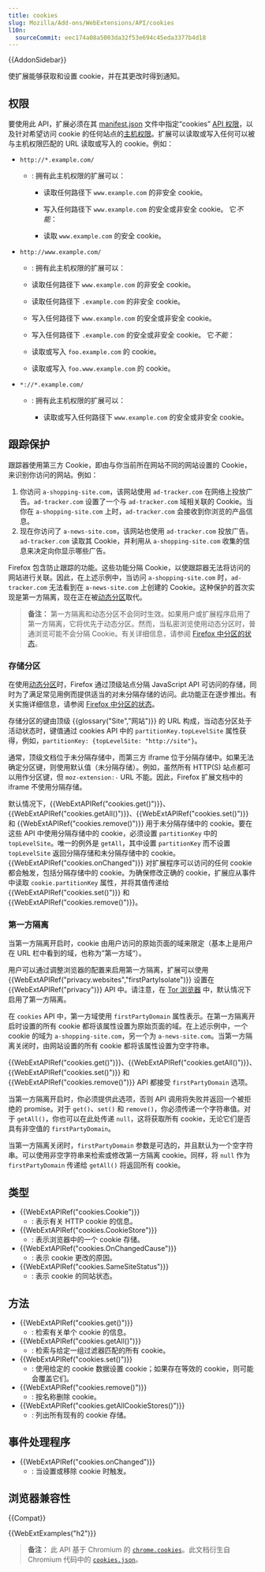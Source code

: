 ```yaml
---
title: cookies
slug: Mozilla/Add-ons/WebExtensions/API/cookies
l10n:
  sourceCommit: eec174a08a5003da32f53e694c45eda3377b4d18
---
```


{{AddonSidebar}}

使扩展能够获取和设置 cookie，并在其更改时得到通知。

## 权限

要使用此 API，扩展必须在其 [manifest.json](/zh-CN/docs/Mozilla/Add-ons/WebExtensions/manifest.json) 文件中指定“cookies” [API 权限](/zh-CN/docs/Mozilla/Add-ons/WebExtensions/manifest.json/permissions#api_permissions)，以及针对希望访问 cookie 的任何站点的[主机权限](/zh-CN/docs/Mozilla/Add-ons/WebExtensions/manifest.json/permissions#host_permissions)。扩展可以读取或写入任何可以被与主机权限匹配的 URL 读取或写入的 cookie。例如：

- `http://*.example.com/`

  - : 拥有此主机权限的扩展可以：

    - 读取任何路径下 `www.example.com` 的非安全 cookie。
    - 写入任何路径下 `www.example.com` 的安全或非安全 cookie。
      它*不能*：

    - 读取 `www.example.com` 的安全 cookie。

- `http://www.example.com/`

  - : 拥有此主机权限的扩展可以：

  - 读取任何路径下 `www.example.com` 的非安全 cookie。
  - 读取任何路径下 `.example.com` 的非安全 cookie。
  - 写入任何路径下 `www.example.com` 的安全或非安全 cookie。
  - 写入任何路径下 `.example.com` 的安全或非安全 cookie。
    它*不能*：

  - 读取或写入 `foo.example.com` 的 cookie。
  - 读取或写入 `foo.www.example.com` 的 cookie。

- `*://*.example.com/`

  - : 拥有此主机权限的扩展可以：

    - 读取或写入任何路径下 `www.example.com` 的安全或非安全 cookie。

## 跟踪保护

跟踪器使用第三方 Cookie，即由与你当前所在网站不同的网站设置的 Cookie，来识别你访问的网站。例如：

1. 你访问 `a-shopping-site.com`，该网站使用 `ad-tracker.com` 在网络上投放广告。`ad-tracker.com` 设置了一个与 `ad-tracker.com` 域相关联的 Cookie。当你在 `a-shopping-site.com` 上时，`ad-tracker.com` 会接收到你浏览的产品信息。
2. 现在你访问了 `a-news-site.com`，该网站也使用 `ad-tracker.com` 投放广告。`ad-tracker.com` 读取其 Cookie，并利用从 `a-shopping-site.com` 收集的信息来决定向你显示哪些广告。

Firefox 包含防止跟踪的功能。这些功能分隔 Cookie，以使跟踪器无法将访问的网站进行关联。因此，在上述示例中，当访问 `a-shopping-site.com` 时，`ad-tracker.com` 无法看到在 `a-news-site.com` 上创建的 Cookie。这种保护的首次实现是第一方隔离，现在正在被[动态分区](/zh-CN/docs/Web/Privacy/State_Partitioning#dynamic_partitioning)取代。

> **备注：** 第一方隔离和动态分区不会同时生效。如果用户或扩展程序启用了第一方隔离，它将优先于动态分区。然而，当私密浏览使用动态分区时，普通浏览可能不会分隔 Cookie。有关详细信息，请参阅 [Firefox 中分区的状态](/zh-CN/docs/Web/Privacy/State_Partitioning#status_of_partitioning_in_firefox)。

### 存储分区

在使用[动态分区](/zh-CN/docs/Web/Privacy/State_Partitioning#dynamic_partitioning)时，Firefox 通过顶级站点分隔 JavaScript API 可访问的存储，同时为了满足常见用例而提供适当的对未分隔存储的访问。此功能正在逐步推出。有关实施详细信息，请参阅 [Firefox 中分区的状态](/zh-CN/docs/Web/Privacy/State_Partitioning#status_of_partitioning_in_firefox)。

存储分区的键由顶级 {{glossary("Site","网站")}} 的 URL 构成，当动态分区处于活动状态时，键值通过 cookies API 中的 `partitionKey.topLevelSite` 属性获得，例如，`partitionKey: {topLevelSite: "http://site"}`。

通常，顶级文档位于未分隔存储中，而第三方 iframe 位于分隔存储中。如果无法确定分区键，则使用默认值（未分隔存储）。例如，虽然所有 HTTP(S) 站点都可以用作分区键，但 `moz-extension:-` URL 不能。因此，Firefox 扩展文档中的 iframe 不使用分隔存储。

默认情况下，{{WebExtAPIRef("cookies.get()")}}、{{WebExtAPIRef("cookies.getAll()")}}、{{WebExtAPIRef("cookies.set()")}} 和 {{WebExtAPIRef("cookies.remove()")}} 用于未分隔存储中的 cookie。要在这些 API 中使用分隔存储中的 cookie，必须设置 `partitionKey` 中的 `topLevelSite`。唯一的例外是 `getAll`，其中设置 `partitionKey` 而不设置 `topLevelSite` 返回分隔存储和未分隔存储中的 cookie。{{WebExtAPIRef("cookies.onChanged")}} 对扩展程序可以访问的任何 cookie 都会触发，包括分隔存储中的 cookie。为确保修改正确的 cookie，扩展应从事件中读取 `cookie.partitionKey` 属性，并将其值传递给 {{WebExtAPIRef("cookies.set()")}} 和 {{WebExtAPIRef("cookies.remove()")}}。

### 第一方隔离

当第一方隔离开启时，cookie 由用户访问的原始页面的域来限定（基本上是用户在 URL 栏中看到的域，也称为”第一方域“）。

用户可以通过调整浏览器的配置来启用第一方隔离，扩展可以使用 {{WebExtAPIRef("privacy.websites","firstPartyIsolate")}} 设置在 {{WebExtAPIRef("privacy")}} API 中。请注意，在 [Tor 浏览器](https://www.torproject.org/) 中，默认情况下启用了第一方隔离。

在 `cookies` API 中，第一方域使用 `firstPartyDomain` 属性表示。在第一方隔离开启时设置的所有 cookie 都将该属性设置为原始页面的域。在上述示例中，一个 cookie 的域为 `a-shopping-site.com`，另一个为 `a-news-site.com`。当第一方隔离关闭时，由网站设置的所有 cookie 都将该属性设置为空字符串。

{{WebExtAPIRef("cookies.get()")}}、{{WebExtAPIRef("cookies.getAll()")}}、{{WebExtAPIRef("cookies.set()")}} 和 {{WebExtAPIRef("cookies.remove()")}} API 都接受 `firstPartyDomain` 选项。

当第一方隔离开启时，你必须提供此选项，否则 API 调用将失败并返回一个被拒绝的 promise。对于 `get()`、`set()` 和 `remove()`，你必须传递一个字符串值。对于 `getAll()`，你也可以在此处传递 `null`，这将获取所有 cookie，无论它们是否具有非空值的 `firstPartyDomain`。

当第一方隔离关闭时，`firstPartyDomain` 参数是可选的，并且默认为一个空字符串。可以使用非空字符串来检索或修改第一方隔离 cookie。同样，将 `null` 作为 `firstPartyDomain` 传递给 `getAll()` 将返回所有 cookie。

## 类型

- {{WebExtAPIRef("cookies.Cookie")}}
  - : 表示有关 HTTP cookie 的信息。
- {{WebExtAPIRef("cookies.CookieStore")}}
  - : 表示浏览器中的一个 cookie 存储。
- {{WebExtAPIRef("cookies.OnChangedCause")}}
  - : 表示 cookie 更改的原因。
- {{WebExtAPIRef("cookies.SameSiteStatus")}}
  - : 表示 cookie 的同站状态。

## 方法

- {{WebExtAPIRef("cookies.get()")}}
  - : 检索有关单个 cookie 的信息。
- {{WebExtAPIRef("cookies.getAll()")}}
  - : 检索与给定一组过滤器匹配的所有 cookie。
- {{WebExtAPIRef("cookies.set()")}}
  - : 使用给定的 cookie 数据设置 cookie；如果存在等效的 cookie，则可能会覆盖它们。
- {{WebExtAPIRef("cookies.remove()")}}
  - : 按名称删除 cookie。
- {{WebExtAPIRef("cookies.getAllCookieStores()")}}
  - : 列出所有现有的 cookie 存储。

## 事件处理程序

- {{WebExtAPIRef("cookies.onChanged")}}
  - : 当设置或移除 cookie 时触发。

## 浏览器兼容性

{{Compat}}

{{WebExtExamples("h2")}}

> **备注：** 此 API 基于 Chromium 的 [`chrome.cookies`](https://developer.chrome.com/docs/extensions/reference/cookies/)。此文档衍生自 Chromium 代码中的 [`cookies.json`](https://chromium.googlesource.com/chromium/src/+/master/chrome/common/extensions/api/cookies.json)。

<!--
// Copyright 2015 The Chromium Authors. All rights reserved.
//
// Redistribution and use in source and binary forms, with or without
// modification, are permitted provided that the following conditions are
// met:
//
//    * Redistributions of source code must retain the above copyright
// notice, this list of conditions and the following disclaimer.
//    * Redistributions in binary form must reproduce the above
// copyright notice, this list of conditions and the following disclaimer
// in the documentation and/or other materials provided with the
// distribution.
//    * Neither the name of Google Inc. nor the names of its
// contributors may be used to endorse or promote products derived from
// this software without specific prior written permission.
//
// THIS SOFTWARE IS PROVIDED BY THE COPYRIGHT HOLDERS AND CONTRIBUTORS
// "AS IS" AND ANY EXPRESS OR IMPLIED WARRANTIES, INCLUDING, BUT NOT
// LIMITED TO, THE IMPLIED WARRANTIES OF MERCHANTABILITY AND FITNESS FOR
// A PARTICULAR PURPOSE ARE DISCLAIMED. IN NO EVENT SHALL THE COPYRIGHT
// OWNER OR CONTRIBUTORS BE LIABLE FOR ANY DIRECT, INDIRECT, INCIDENTAL,
// SPECIAL, EXEMPLARY, OR CONSEQUENTIAL DAMAGES (INCLUDING, BUT NOT
// LIMITED TO, PROCUREMENT OF SUBSTITUTE GOODS OR SERVICES; LOSS OF USE,
// DATA, OR PROFITS; OR BUSINESS INTERRUPTION) HOWEVER CAUSED AND ON ANY
// THEORY OF LIABILITY, WHETHER IN CONTRACT, STRICT LIABILITY, OR TORT
// (INCLUDING NEGLIGENCE OR OTHERWISE) ARISING IN ANY WAY OUT OF THE USE
// OF THIS SOFTWARE, EVEN IF ADVISED OF THE POSSIBILITY OF SUCH DAMAGE.
-->
